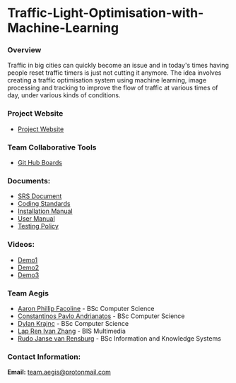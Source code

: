 # Traffic-Light-Optimisation-with-Machine-Learning
### Overview
Traffic in big cities can quickly become an issue and in today's times having people reset traffic timers is just not cutting it anymore. The idea involves creating a traffic optimisation system using machine learning, image processing and tracking to improve the flow of traffic at various times of day, under various kinds of conditions.

### Project Website
- [Project Website](http://142.93.139.199:8080/)

### Team Collaborative Tools
- [Git Hub Boards](https://github.com/COS301-SE-2020/Traffic-Light-Optimisation-with-Machine-Learning/projects/1)

### Documents:
- [SRS Document](https://docs.google.com/document/d/1eAyJ9G06l1lmgcqCTheV70fToOEOCEJhwa5ln3IvMO0/edit)
- [Coding Standards](https://docs.google.com/document/d/1InJWy2IhB9PpMIdWKsOTQqAvSV-frXWTlyMCSbN2ptw/edit?usp=sharing)
- [Installation Manual](https://docs.google.com/document/d/1x6ZiMAT8Qi2fKVTq8rmmD2MvIuykocylTufLMkb5HN8/edit)
- [User Manual](https://docs.google.com/document/d/1LhNsORokHXgobBF2hBluUihjAdw82lQBsTMyffnl3xo/edit?usp=sharing)
- [Testing Policy](https://docs.google.com/document/d/1uQSWXwHwujGRCfhbE4_SyaJXH8ZU_CBVqf4pOfi2lyE/edit?usp=sharing)

### Videos:
- [Demo1](https://drive.google.com/file/d/1HNoL0pdnFfn3Cb0Z3-eRs1o_N3_JG22i/view)
- [Demo2](https://drive.google.com/file/d/13dmAR3M4ZUxfl5obMsLprwA5LvO8q-_V/view?usp=sharing)
- [Demo3](https://drive.google.com/file/d/1dd6qi-dmBLVNAwj5R6ijZf_kdjn7Lgma/view?usp=sharing)


### Team Aegis
- [Aaron Phillip Facoline](https://aaronfacoline.github.io/resume/ "Link to resume") - BSc Computer Science
- [Constantinos Pavlo Andrianatos](https://pavlo-andrianatos.github.io/resume/ "Link to resume") - BSc Computer Science
- [Dylan Krajnc](https://dylan-krajnc.github.io/resume/ "Link to resume") - BSc Computer Science
- [Lap Ren Ivan Zhang](https://lirenivanzhang.github.io/ "Link to resume") - BIS Multimedia
- [Rudo Janse van Rensburg](https://rudo-janse-van-rensburg.github.io/resume/ "Link to resume") - BSc Information and Knowledge Systems

### Contact Information:

**Email:** <team.aegis@protonmail.com>
